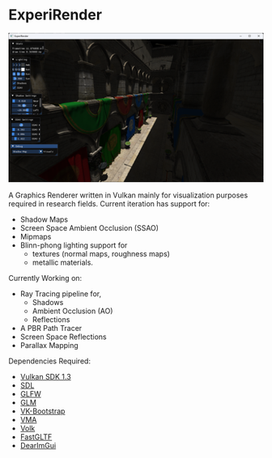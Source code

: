 # ExperiRender

![image](https://github.com/prathikkaranth/ExperiRender/blob/main/ExperiRender_Sponza.png)

A Graphics Renderer written in Vulkan mainly for visualization purposes required in research fields. Current iteration has support for: 

- Shadow Maps 
- Screen Space Ambient Occlusion (SSAO) 
- Mipmaps 
- Blinn-phong lighting support for
    - textures (normal maps, roughness maps) 
    - metallic materials.

Currently Working on:

- Ray Tracing pipeline for,
    - Shadows
    - Ambient Occlusion (AO)
    - Reflections
- A PBR Path Tracer
- Screen Space Reflections
- Parallax Mapping

Dependencies Required:

- [Vulkan SDK 1.3](https://vulkan.lunarg.com/sdk/home)
- [SDL](https://github.com/libsdl-org/SDL)
- [GLFW](https://github.com/glfw/glfw)
- [GLM](https://github.com/g-truc/glm)
- [VK-Bootstrap](https://github.com/charles-lunarg/vk-bootstrap)
- [VMA](https://github.com/GPUOpen-LibrariesAndSDKs/VulkanMemoryAllocator)
- [Volk](https://github.com/zeux/volk)
- [FastGLTF](https://github.com/spnda/fastgltf)
- [DearImGui](https://github.com/ocornut/imgui)


